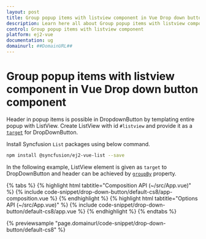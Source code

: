 ```yaml
---
layout: post
title: Group popup items with listview component in Vue Drop down button component | Syncfusion
description: Learn here all about Group popup items with listview component in Syncfusion Vue Drop down button component of Syncfusion Essential JS 2 and more.
control: Group popup items with listview component 
platform: ej2-vue
documentation: ug
domainurl: ##DomainURL##
---
```


# Group popup items with listview component in Vue Drop down button component

Header in popup items is possible in DropdownButton by templating entire popup with ListView. Create ListView with id `#listview` and provide it as a [`target`](https://ej2.syncfusion.com/vue/documentation/api/drop-down-button/#target) for DropDownButton.

Install Syncfusion `List` packages using below command.

```bash
npm install @syncfusion/ej2-vue-list --save
```

In the following example, ListView element is given as `target` to DropDownButton and header can be achieved by [`groupBy`](https://ej2.syncfusion.com/vue/documentation/api/list-view/fieldSettingsModel/#groupby) property.

{% tabs %}
{% highlight html tabtitle="Composition API (~/src/App.vue)" %}
{% include code-snippet/drop-down-button/default-cs8/app-composition.vue %}
{% endhighlight %}
{% highlight html tabtitle="Options API (~/src/App.vue)" %}
{% include code-snippet/drop-down-button/default-cs8/app.vue %}
{% endhighlight %}
{% endtabs %}
        
{% previewsample "page.domainurl/code-snippet/drop-down-button/default-cs8" %}